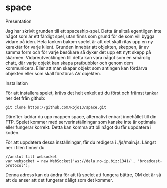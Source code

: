 space
=====

Presentation

Jag har skrivit grunden till ett spaceship-spel. Detta är alltså egentligen inte något som är ett färdigt spel, utan finns som grund för de som vill bygga vidare på idén. Hela tanken bakom spelet är att det skall ritas upp en ny karaktär för varje klient. Grunden innebär att objekten, skeppen, är av samma form och för varje besökare så dyker det upp ett nytt skepp på skärmen. Vidareutvecklingen till detta kan vara något som en smårolig chatt, där varje objekt kan skapa pratbubbler och genom dem kommunicera. Eller att man skapar objekt som antingen kan fördärva objekten eller som skall förstöras AV objekten.

Installation

För att installera spelet, krävs det helt enkelt att du först och främst tankar ner det från github:
	
	git clone https://github.com/Rojo13/space.git

Därefter laddar du upp mappen space, alternativt enbart innehållet till din FTP. Spelet kommer med serverinställningar som kanske inte är optimala eller fungerar korrekt. Detta kan komma att bli något du får uppdatera i koden.

För att uppdatera dessa inställningar, får du redigera i ./js/main.js. Längst ner i filen finner du 

    //anslut till websocket
    var websocket = new WebSocket('ws://dela.no-ip.biz:1341/', 'broadcast-protocol');

Denna adress kan du ändra för att få spelet att fungera bättre, OM det är så att du anser att det fungerar dåligt som det kommer.
